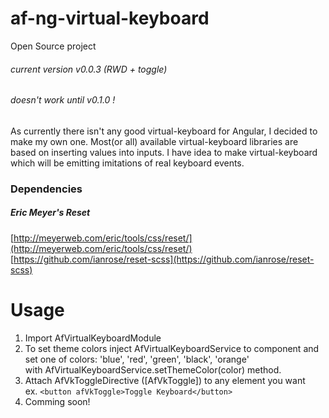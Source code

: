# af-ng-virtual-keyboard
Open Source project

###### current version v0.0.3 (RWD + toggle)
###### doesn't work until v0.1.0 !

As currently there isn't any good virtual-keyboard for Angular, I decided to make my own one.
Most(or all) available virtual-keyboard libraries are based on inserting values into inputs.
I have idea to make virtual-keyboard which will be emitting imitations of real keyboard events.

### Dependencies
##### Eric Meyer's Reset
[http://meyerweb.com/eric/tools/css/reset/](http://meyerweb.com/eric/tools/css/reset/) \
[https://github.com/ianrose/reset-scss](https://github.com/ianrose/reset-scss)

# Usage

1. Import AfVirtualKeyboardModule
2. To set theme colors inject AfVirtualKeyboardService to component
and set one of colors: 'blue', 'red', 'green', 'black', 'orange' \
with AfVirtualKeyboardService.setThemeColor(color) method.
3. Attach AfVkToggleDirective ([AfVkToggle]) to any element you want \
ex. `<button afVkToggle>Toggle Keyboard</button>`
4. Comming soon!
